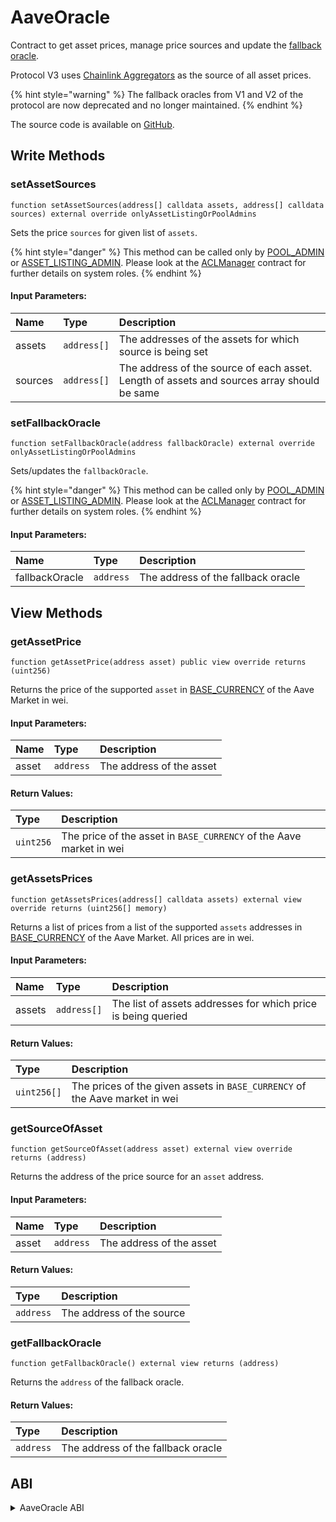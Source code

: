 # AaveOracle

Contract to get asset prices, manage price sources and update the [fallback oracle]().

Protocol V3 uses [Chainlink Aggregators]() as the source of all asset prices.

{% hint style="warning" %}
The fallback oracles from V1 and V2 of the protocol are now deprecated and no longer maintained.
{% endhint %}

The source code is available on [GitHub](https://github.com/aave/aave-v3-core/blob/master/contracts/misc/AaveOracle.sol).

## Write Methods

### setAssetSources

```solidity
function setAssetSources(address[] calldata assets, address[] calldata sources) external override onlyAssetListingOrPoolAdmins
```

Sets the price `sources` for given list of `assets`.

{% hint style="danger" %}
This method can be called only by [POOL_ADMIN](../protocol/configuration/aclmanager.md#roles) or [ASSET_LISTING_ADMIN](../protocol/configuration/aclmanager.md#roles). Please look at the [ACLManager](../protocol/configuration/aclmanager.md) contract for further details on system roles.
{% endhint %}

#### Input Parameters:

| Name    | Type        | Description                                                                                |
| :------ | :---------- | :----------------------------------------------------------------------------------------- |
| assets  | `address[]` | The addresses of the assets for which source is being set                                  |
| sources | `address[]` | The address of the source of each asset. Length of assets and sources array should be same |

### setFallbackOracle

```solidity
function setFallbackOracle(address fallbackOracle) external override onlyAssetListingOrPoolAdmins
```

Sets/updates the `fallbackOracle`.

{% hint style="danger" %}
This method can be called only by [POOL_ADMIN](../protocol/configuration/aclmanager.md#roles) or [ASSET_LISTING_ADMIN](../protocol/configuration/aclmanager.md#roles). Please look at the [ACLManager](../protocol/configuration/aclmanager.md) contract for further details on system roles.
{% endhint %}

#### Input Parameters:

| Name           | Type      | Description                        |
| :------------- | :-------- | :--------------------------------- |
| fallbackOracle | `address` | The address of the fallback oracle |

## View Methods

### getAssetPrice

```solidity
function getAssetPrice(address asset) public view override returns (uint256) 
```

Returns the price of the supported `asset` in [BASE_CURRENCY](https://github.com/aave/aave-v3-core/blob/master/contracts/interfaces/IPriceOracleGetter.sol#L15) of the Aave Market in wei.

#### Input Parameters:

| Name    | Type      | Description              |
| :------ | :-------- | :----------------------- |
| asset   | `address` | The address of the asset |

#### Return Values:

| Type      | Description                                                         |
| :-------- | :------------------------------------------------------------------ |
| `uint256` | The price of the asset in `BASE_CURRENCY` of the Aave market in wei |

### getAssetsPrices

```solidity
function getAssetsPrices(address[] calldata assets) external view override returns (uint256[] memory)
```

Returns a list of prices from a list of the supported `assets` addresses in [BASE_CURRENCY](https://github.com/aave/aave-v3-core/blob/master/contracts/interfaces/IPriceOracleGetter.sol#L15) of the Aave Market. All prices are in wei.

#### Input Parameters:

| Name   | Type        | Description                                                   |
| :----- | :---------- | :------------------------------------------------------------ |
| assets | `address[]` | The list of assets addresses for which price is being queried |

#### Return Values:

| Type        | Description                                                                 |
| :---------- | :-------------------------------------------------------------------------- |
| `uint256[]` | The prices of the given assets in `BASE_CURRENCY` of the Aave market in wei |

### getSourceOfAsset

```solidity
function getSourceOfAsset(address asset) external view override returns (address)
```

Returns the address of the price source for an `asset` address.

#### Input Parameters:

| Name  | Type      | Description              |
| :---- | :-------- | :----------------------- |
| asset | `address` | The address of the asset |

#### Return Values:

| Type      | Description               |
| :-------- | :------------------------ |
| `address` | The address of the source |

### getFallbackOracle

```solidity
function getFallbackOracle() external view returns (address)
```

Returns the `address` of the fallback oracle.

#### Return Values:

| Type      | Description                        |
| :-------- | :--------------------------------- |
| `address` | The address of the fallback oracle |

## ABI
<details>
<summary>AaveOracle ABI</summary>

```
[
    {
        "inputs": [
            {
                "internalType": "contract IPoolAddressesProvider",
                "name": "provider",
                "type": "address"
            },
            {
                "internalType": "address[]",
                "name": "assets",
                "type": "address[]"
            },
            {
                "internalType": "address[]",
                "name": "sources",
                "type": "address[]"
            },
            {
                "internalType": "address",
                "name": "fallbackOracle",
                "type": "address"
            },
            {
                "internalType": "address",
                "name": "baseCurrency",
                "type": "address"
            },
            {
                "internalType": "uint256",
                "name": "baseCurrencyUnit",
                "type": "uint256"
            }
        ],
        "stateMutability": "nonpayable",
        "type": "constructor"
    },
    {
        "anonymous": false,
        "inputs": [
            {
                "indexed": true,
                "internalType": "address",
                "name": "asset",
                "type": "address"
            },
            {
                "indexed": true,
                "internalType": "address",
                "name": "source",
                "type": "address"
            }
        ],
        "name": "AssetSourceUpdated",
        "type": "event"
    },
    {
        "anonymous": false,
        "inputs": [
            {
                "indexed": true,
                "internalType": "address",
                "name": "baseCurrency",
                "type": "address"
            },
            {
                "indexed": false,
                "internalType": "uint256",
                "name": "baseCurrencyUnit",
                "type": "uint256"
            }
        ],
        "name": "BaseCurrencySet",
        "type": "event"
    },
    {
        "anonymous": false,
        "inputs": [
            {
                "indexed": true,
                "internalType": "address",
                "name": "fallbackOracle",
                "type": "address"
            }
        ],
        "name": "FallbackOracleUpdated",
        "type": "event"
    },
    {
        "inputs": [],
        "name": "ADDRESSES_PROVIDER",
        "outputs": [
            {
                "internalType": "contract IPoolAddressesProvider",
                "name": "",
                "type": "address"
            }
        ],
        "stateMutability": "view",
        "type": "function"
    },
    {
        "inputs": [],
        "name": "BASE_CURRENCY",
        "outputs": [
            {
                "internalType": "address",
                "name": "",
                "type": "address"
            }
        ],
        "stateMutability": "view",
        "type": "function"
    },
    {
        "inputs": [],
        "name": "BASE_CURRENCY_UNIT",
        "outputs": [
            {
                "internalType": "uint256",
                "name": "",
                "type": "uint256"
            }
        ],
        "stateMutability": "view",
        "type": "function"
    },
    {
        "inputs": [
            {
                "internalType": "address",
                "name": "asset",
                "type": "address"
            }
        ],
        "name": "getAssetPrice",
        "outputs": [
            {
                "internalType": "uint256",
                "name": "",
                "type": "uint256"
            }
        ],
        "stateMutability": "view",
        "type": "function"
    },
    {
        "inputs": [
            {
                "internalType": "address[]",
                "name": "assets",
                "type": "address[]"
            }
        ],
        "name": "getAssetsPrices",
        "outputs": [
            {
                "internalType": "uint256[]",
                "name": "",
                "type": "uint256[]"
            }
        ],
        "stateMutability": "view",
        "type": "function"
    },
    {
        "inputs": [],
        "name": "getFallbackOracle",
        "outputs": [
            {
                "internalType": "address",
                "name": "",
                "type": "address"
            }
        ],
        "stateMutability": "view",
        "type": "function"
    },
    {
        "inputs": [
            {
                "internalType": "address",
                "name": "asset",
                "type": "address"
            }
        ],
        "name": "getSourceOfAsset",
        "outputs": [
            {
                "internalType": "address",
                "name": "",
                "type": "address"
            }
        ],
        "stateMutability": "view",
        "type": "function"
    },
    {
        "inputs": [
            {
                "internalType": "address[]",
                "name": "assets",
                "type": "address[]"
            },
            {
                "internalType": "address[]",
                "name": "sources",
                "type": "address[]"
            }
        ],
        "name": "setAssetSources",
        "outputs": [],
        "stateMutability": "nonpayable",
        "type": "function"
    },
    {
        "inputs": [
            {
                "internalType": "address",
                "name": "fallbackOracle",
                "type": "address"
            }
        ],
        "name": "setFallbackOracle",
        "outputs": [],
        "stateMutability": "nonpayable",
        "type": "function"
    }
]
```
</details>